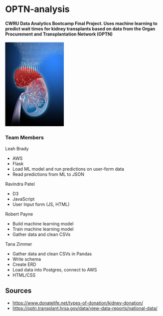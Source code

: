 # OPTN-analysis
#### CWRU Data Analytics Bootcamp Final Project. Uses machine learning to predict wait times for kidney transplants based on data from the Organ Procurement and Transplantation Network (OPTN)

![](images/KC.png)

### Team Members

Leah Brady
  * AWS
  * Flask
  * Load ML model and run predictions on user-form data
  * Read predictions from ML to JSON
  
Ravindra Patel
  * D3
  * JavaScript
  * User Input form (JS, HTML)
  
Robert Payne
  * Build machine learning model
  * Train machine learning model
  * Gather data and clean CSVs
  
Tana Zimmer
  * Gather data and clean CSVs in Pandas
  * Write schema
  * Create ERD
  * Load data into Postgres, connect to AWS
  * HTML/CSS
  
## Sources
  * https://www.donatelife.net/types-of-donation/kidney-donation/
  * https://optn.transplant.hrsa.gov/data/view-data-reports/national-data/
